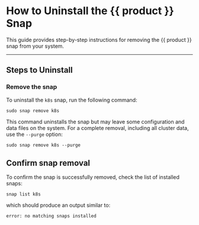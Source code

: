# How to Uninstall the {{ product }} Snap

This guide provides step-by-step instructions for removing the {{ product }}
snap from your system.

---

## Steps to Uninstall

### Remove the snap

To uninstall the `k8s` snap, run the following command:

```
sudo snap remove k8s
```

This command uninstalls the snap but may leave some configuration and data
files on the system.
For a complete removal, including all cluster data, use the `--purge` option:

```
sudo snap remove k8s --purge
```

## Confirm snap removal

To confirm the snap is successfully removed, check the list of installed
snaps:

```
snap list k8s
```

which should produce an output similar to:

```
error: no matching snaps installed
```
